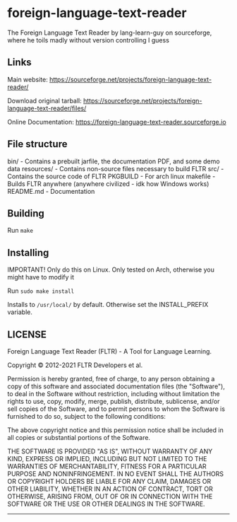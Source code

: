 # foreign-language-text-reader
The Foreign Language Text Reader by lang-learn-guy on sourceforge, where he toils madly without version controlling I guess

## Links

Main website: https://sourceforge.net/projects/foreign-language-text-reader/

Download original tarball: https://sourceforge.net/projects/foreign-language-text-reader/files/

Online Documentation: https://foreign-language-text-reader.sourceforge.io

## File structure

bin/       - Contains a prebuilt jarfile, the documentation PDF, and some demo data
resources/ - Contains non-source files necessary to build FLTR
src/       - Contains the source code of FLTR
PKGBUILD   - For arch linux
makefile   - Builds FLTR anywhere (anywhere civilized - idk how Windows works)
README.md  - Documentation

## Building

Run `make`

## Installing

IMPORTANT! Only do this on Linux. Only tested on Arch, otherwise you might have to modify it

Run `sudo make install`

Installs to `/usr/local/` by default. Otherwise set the INSTALL\_PREFIX variable.

## LICENSE

Foreign Language Text Reader (FLTR) - A Tool for Language Learning.

Copyright © 2012-2021 FLTR Developers et al.

Permission is hereby granted, free of charge, to any person obtaining a
copy of this software and associated documentation files (the
"Software"), to deal in the Software without restriction, including
without limitation the rights to use, copy, modify, merge, publish,
distribute, sublicense, and/or sell copies of the Software, and to
permit persons to whom the Software is furnished to do so, subject to
the following conditions:

The above copyright notice and this permission notice shall be included
in all copies or substantial portions of the Software.

THE SOFTWARE IS PROVIDED "AS IS", WITHOUT WARRANTY OF ANY KIND, EXPRESS
OR IMPLIED, INCLUDING BUT NOT LIMITED TO THE WARRANTIES OF
MERCHANTABILITY, FITNESS FOR A PARTICULAR PURPOSE AND NONINFRINGEMENT.
IN NO EVENT SHALL THE AUTHORS OR COPYRIGHT HOLDERS BE LIABLE FOR ANY
CLAIM, DAMAGES OR OTHER LIABILITY, WHETHER IN AN ACTION OF CONTRACT,
TORT OR OTHERWISE, ARISING FROM, OUT OF OR IN CONNECTION WITH THE
SOFTWARE OR THE USE OR OTHER DEALINGS IN THE SOFTWARE.
________________________________________________________________________
